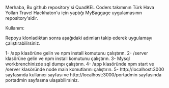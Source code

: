 Merhaba,
Bu github repository'si QuadKEL Coders takımının Türk Hava Yolları Travel Hackhaton'u için yaptığı MyBaggage uygulamasının repository'sidir.

Kullanım: 

Repoyu klonladıktan sonra aşağıdaki adımları takip ederek uygulamayı çalıştırabilirsiniz.

1- /app klasörüne gelin ve npm install komutunu çalıştırın.
2- /server klasörüne gelin ve npm install komutunu çalıştırın.
3- Mysql workbrenchinizde sql dumpı çalıştırın.
4- /app klasöründe npm start ve /server klasöründe node main komutlarını çalıştırın.
5- http://localhost:3000 sayfasında kullanıcı sayfası ve http://localhost:3000/portadmin sayfasında portadmin sayfasına ulaşabilirsiniz.
